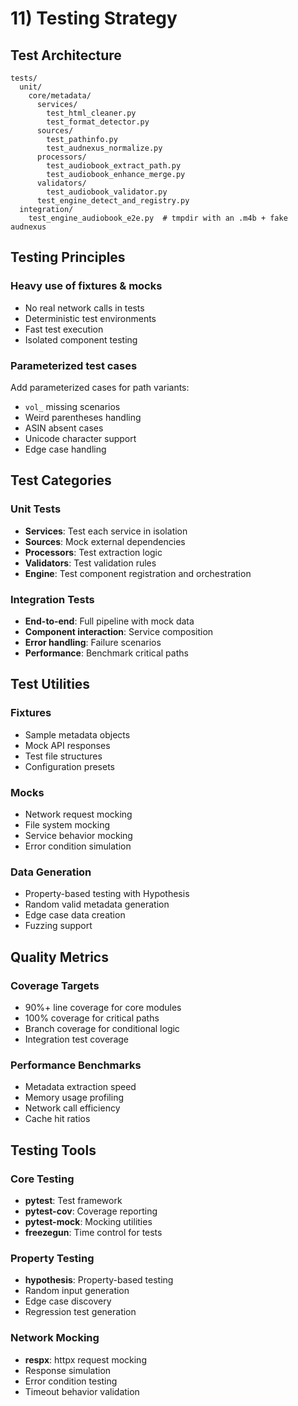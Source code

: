 # 11) Testing Strategy

## Test Architecture

```
tests/
  unit/
    core/metadata/
      services/
        test_html_cleaner.py
        test_format_detector.py
      sources/
        test_pathinfo.py
        test_audnexus_normalize.py
      processors/
        test_audiobook_extract_path.py
        test_audiobook_enhance_merge.py
      validators/
        test_audiobook_validator.py
      test_engine_detect_and_registry.py
  integration/
    test_engine_audiobook_e2e.py  # tmpdir with an .m4b + fake audnexus
```

## Testing Principles

### Heavy use of fixtures & mocks

- No real network calls in tests
- Deterministic test environments
- Fast test execution
- Isolated component testing

### Parameterized test cases

Add parameterized cases for path variants:

- `vol_` missing scenarios
- Weird parentheses handling
- ASIN absent cases
- Unicode character support
- Edge case handling

## Test Categories

### Unit Tests

- **Services**: Test each service in isolation
- **Sources**: Mock external dependencies
- **Processors**: Test extraction logic
- **Validators**: Test validation rules
- **Engine**: Test component registration and orchestration

### Integration Tests

- **End-to-end**: Full pipeline with mock data
- **Component interaction**: Service composition
- **Error handling**: Failure scenarios
- **Performance**: Benchmark critical paths

## Test Utilities

### Fixtures

- Sample metadata objects
- Mock API responses
- Test file structures
- Configuration presets

### Mocks

- Network request mocking
- File system mocking
- Service behavior mocking
- Error condition simulation

### Data Generation

- Property-based testing with Hypothesis
- Random valid metadata generation
- Edge case data creation
- Fuzzing support

## Quality Metrics

### Coverage Targets

- 90%+ line coverage for core modules
- 100% coverage for critical paths
- Branch coverage for conditional logic
- Integration test coverage

### Performance Benchmarks

- Metadata extraction speed
- Memory usage profiling
- Network call efficiency
- Cache hit ratios

## Testing Tools

### Core Testing

- **pytest**: Test framework
- **pytest-cov**: Coverage reporting
- **pytest-mock**: Mocking utilities
- **freezegun**: Time control for tests

### Property Testing

- **hypothesis**: Property-based testing
- Random input generation
- Edge case discovery
- Regression test generation

### Network Mocking

- **respx**: httpx request mocking
- Response simulation
- Error condition testing
- Timeout behavior validation
